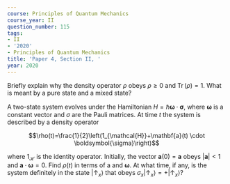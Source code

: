 ```yaml
---
course: Principles of Quantum Mechanics
course_year: II
question_number: 115
tags:
- II
- '2020'
- Principles of Quantum Mechanics
title: 'Paper 4, Section II, '
year: 2020
---
```




Briefly explain why the density operator $\rho$ obeys $\rho \geqslant 0$ and $\operatorname{Tr}(\rho)=1$. What is meant by a pure state and a mixed state?

A two-state system evolves under the Hamiltonian $H=\hbar \boldsymbol{\omega} \cdot \boldsymbol{\sigma}$, where $\boldsymbol{\omega}$ is a constant vector and $\sigma$ are the Pauli matrices. At time $t$ the system is described by a density operator

$$\rho(t)=\frac{1}{2}\left(1_{\mathcal{H}}+\mathbf{a}(t) \cdot \boldsymbol{\sigma}\right)$$

where $1_{\mathcal{H}}$ is the identity operator. Initially, the vector $\mathbf{a}(0)=\mathbf{a}$ obeys $|\mathbf{a}|<1$ and $\mathbf{a} \cdot \boldsymbol{\omega}=0$. Find $\rho(t)$ in terms of a and $\boldsymbol{\omega}$. At what time, if any, is the system definitely in the state $\left|\uparrow_{x}\right\rangle$ that obeys $\sigma_{x}\left|\uparrow_{x}\right\rangle=+\left|\uparrow_{x}\right\rangle ?$